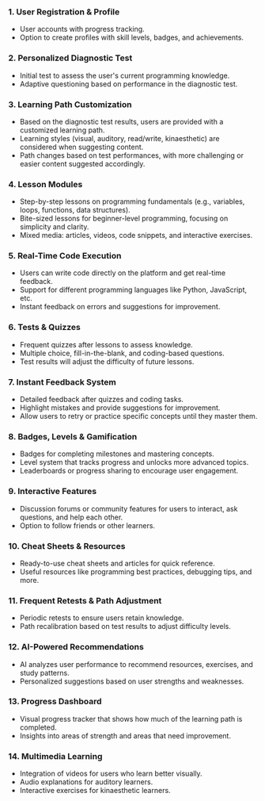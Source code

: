 ### 1. **User Registration & Profile**
   - User accounts with progress tracking.
   - Option to create profiles with skill levels, badges, and achievements.
   
### 2. **Personalized Diagnostic Test**
   - Initial test to assess the user's current programming knowledge.
   - Adaptive questioning based on performance in the diagnostic test.

### 3. **Learning Path Customization**
   - Based on the diagnostic test results, users are provided with a customized learning path.
   - Learning styles (visual, auditory, read/write, kinaesthetic) are considered when suggesting content.
   - Path changes based on test performances, with more challenging or easier content suggested accordingly.

### 4. **Lesson Modules**
   - Step-by-step lessons on programming fundamentals (e.g., variables, loops, functions, data structures).
   - Bite-sized lessons for beginner-level programming, focusing on simplicity and clarity.
   - Mixed media: articles, videos, code snippets, and interactive exercises.

### 5. **Real-Time Code Execution**
   - Users can write code directly on the platform and get real-time feedback.
   - Support for different programming languages like Python, JavaScript, etc.
   - Instant feedback on errors and suggestions for improvement.

### 6. **Tests & Quizzes**
   - Frequent quizzes after lessons to assess knowledge.
   - Multiple choice, fill-in-the-blank, and coding-based questions.
   - Test results will adjust the difficulty of future lessons.

### 7. **Instant Feedback System**
   - Detailed feedback after quizzes and coding tasks.
   - Highlight mistakes and provide suggestions for improvement.
   - Allow users to retry or practice specific concepts until they master them.

### 8. **Badges, Levels & Gamification**
   - Badges for completing milestones and mastering concepts.
   - Level system that tracks progress and unlocks more advanced topics.
   - Leaderboards or progress sharing to encourage user engagement.

### 9. **Interactive Features**
   - Discussion forums or community features for users to interact, ask questions, and help each other.
   - Option to follow friends or other learners.

### 10. **Cheat Sheets & Resources**
   - Ready-to-use cheat sheets and articles for quick reference.
   - Useful resources like programming best practices, debugging tips, and more.

### 11. **Frequent Retests & Path Adjustment**
   - Periodic retests to ensure users retain knowledge.
   - Path recalibration based on test results to adjust difficulty levels.

### 12. **AI-Powered Recommendations**
   - AI analyzes user performance to recommend resources, exercises, and study patterns.
   - Personalized suggestions based on user strengths and weaknesses.

### 13. **Progress Dashboard**
   - Visual progress tracker that shows how much of the learning path is completed.
   - Insights into areas of strength and areas that need improvement.

### 14. **Multimedia Learning**
   - Integration of videos for users who learn better visually.
   - Audio explanations for auditory learners.
   - Interactive exercises for kinaesthetic learners.